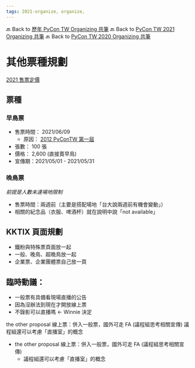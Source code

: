 ```yaml
---
tags: 2021-organize, organize,
---
```

🔙 Back to [歷年 PyCon TW Organizing 共筆](/ryPr7SFyP/%2FHM5mHCFKQCu7-W5ea8ITcw%3Fview)
🔙 Back to [PyCon TW 2021 Organizing 共筆](/Wb9vQrfJQk-5tPoPR23hwA)
🔙 Back to [PyCon TW 2020 Organizing 共筆](/5u84SOprTUeQYBR57TH49w)

# 其他票種規劃

[2021 售票定價](https://docs.google.com/spreadsheets/d/1ptXee7jMLN33k_awpOmtoA4iVzOBtOj8OCyA9c30734/edit#gid=0)

## 票種
### 早鳥票
* 售票時間： 2021/06/09 
    * 原因： [2012 PyConTW 第一屆](https://tw.pycon.org/2012/)
* 張數： 100 張
* 價格： 2,600 (直接賣早鳥)
* 宣傳期：2021/05/01 - 2021/05/31

### 晚鳥票
*前提是人數未達場地限制*
* 售票時間：兩週前（主要是搭配場地「台大說兩週前有機會變動」）
* 相關的紀念品（衣服、啤酒杯）就在說明中說「not available」

## KKTIX 頁面規劃
- 鐵粉與特殊票頁面放一起
- 一般、晚鳥、超晚鳥放一起
- 企業票、企業團體票自己放一頁

## 臨時動議：
* 一般票有具備看現場直播的公告
* 因為沒辦法到現在才開放線上票
* 不錄影可以直播嗎 <- Winnie 決定 

the other proposal 線上票：併入一般票，國外可走 FA (議程組思考相關宣傳)
議程組還可以考慮「直播室」的概念



* the other proposal 線上票：併入一般票，國外可走 FA (議程組思考相關宣傳)
    * 議程組還可以考慮「直播室」的概念


